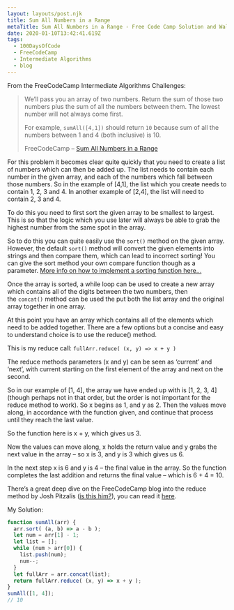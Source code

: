 ```yaml
---
layout: layouts/post.njk
title: Sum All Numbers in a Range
metaTitle: Sum All Numbers in a Range - Free Code Camp Solution and Walkthrough
date: 2020-01-10T13:42:41.619Z
tags:
  - 100DaysOfCode
  - FreeCodeCamp
  - Intermediate Algorithms
  - blog
---
```

From the FreeCodeCamp Intermediate Algorithms Challenges:

> We’ll pass you an array of two numbers. Return the sum of those two numbers plus the sum of all the numbers between them. The lowest number will not always come first.
> 
> For example, `sumAll([4,1])` should return `10` because sum of all the numbers between 1 and 4 (both inclusive) is 10.
> 
> FreeCodeCamp – [Sum All Numbers in a Range](https://www.freecodecamp.org/learn/javascript-algorithms-and-data-structures/intermediate-algorithm-scripting/sum-all-numbers-in-a-range)

For this problem it becomes clear quite quickly that you need to create a list of numbers which can then be added up. The list needs to contain each number in the given array, and each of the numbers which fall between those numbers. So in the example of \[4,1\], the list which you create needs to contain 1, 2, 3 and 4. In another example of \[2,4\], the list will need to contain 2, 3 and 4.

To do this you need to first sort the given array to be smallest to largest. This is so that the logic which you use later will always be able to grab the highest number from the same spot in the array.

So to do this you can quite easily use the `sort()` method on the given array. However, the default `sort()` method will convert the given elements into strings and then compare them, which can lead to incorrect sorting! You can give the sort method your own compare function though as a parameter. [More info on how to implement a sorting function here…](https://developer.mozilla.org/en-US/docs/Web/JavaScript/Reference/Global_Objects/Array/sort)

Once the array is sorted, a while loop can be used to create a new array which contains all of the digits between the two numbers, then the `concat()` method can be used the put both the list array and the original array together in one array.

At this point you have an array which contains all of the elements which need to be added together. There are a few options but a concise and easy to understand choice is to use the reduce() method.

This is my reduce call: `fullArr.reduce( (x, y) => x + y )`

The reduce methods parameters (x and y) can be seen as ‘current’ and ‘next’, with current starting on the first element of the array and next on the second.

So in our example of \[1, 4\], the array we have ended up with is \[1, 2, 3, 4\] (though perhaps not in that order, but the order is not important for the reduce method to work). So x begins as 1, and y as 2. Then the values move along, in accordance with the function given, and continue that process until they reach the last value.

So the function here is x + y, which gives us 3.

Now the values can move along, x holds the return value and y grabs the next value in the array – so x is 3, and y is 3 which gives us 6.

In the next step x is 6 and y is 4 – the final value in the array. So the function completes the last addition and returns the final value – which is 6 + 4 = 10.

There’s a great deep dive on the FreeCodeCamp blog into the reduce method by Josh Pitzalis ([is this him?](https://twitter.com/joshpitzalis)), you can read it [here](https://www.freecodecamp.org/news/reduce-f47a7da511a9/).

My Solution:
```javascript
function sumAll(arr) {
  arr.sort( (a, b) => a - b );
  let num = arr[1] - 1;
  let list = [];
  while (num > arr[0]) {
    list.push(num);
    num--;
  }
  let fullArr = arr.concat(list);
  return fullArr.reduce( (x, y) => x + y );
}
sumAll([1, 4]);
// 10
```